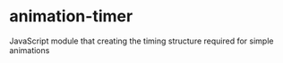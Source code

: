 # animation-timer
JavaScript module that creating the timing structure required for simple animations
